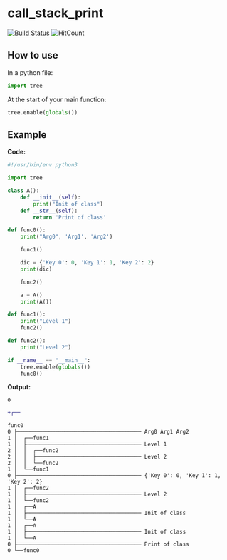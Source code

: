 # call_stack_print

[![Build Status](https://travis-ci.org/davidkristoffersen/call_stack_print.svg?branch=master)](https://travis-ci.org/davidkristoffersen/call_stack_print/builds)
![HitCount](http://solnes.co/hits-badge/davidkristoffersen/call_count_print.svg)
<!-- ![badge](https://img.shields.io/badge/implemented-yes-brightgreen.svg?style=flat) -->

## How to use

In a python file:

```python
import tree
```

At the start of your main function:

```python
tree.enable(globals())
```

## Example

**Code:**

```python
#!/usr/bin/env python3

import tree

class A():
    def __init__(self):
        print("Init of class")
    def __str__(self):
        return 'Print of class'

def func0():
    print("Arg0", 'Arg1', 'Arg2')

    func1()

    dic = {'Key 0': 0, 'Key 1': 1, 'Key 2': 2}
    print(dic)

    func2()

    a = A()
    print(A())

def func1():
    print("Level 1")
    func2()

def func2():
    print("Level 2")

if __name__ == "__main__":
    tree.enable(globals())
    func0()
```

**Output:**

```
0
```
```diff
+┌──
```
```
func0
0 ├─────────────────────────────────────── Arg0 Arg1 Arg2
1 │  ┌──func1
1 │  ├──────────────────────────────────── Level 1
2 │  │  ┌──func2
2 │  │  ├───────────────────────────────── Level 2
2 │  │  └──func2
1 │  └──func1
0 ├─────────────────────────────────────── {'Key 0': 0, 'Key 1': 1, 'Key 2': 2}
1 │  ┌──func2
1 │  ├──────────────────────────────────── Level 2
1 │  └──func2
1 │  ┌──A
1 │  ├──────────────────────────────────── Init of class
1 │  └──A
1 │  ┌──A
1 │  ├──────────────────────────────────── Init of class
1 │  └──A
0 ├─────────────────────────────────────── Print of class
0 └──func0
```
